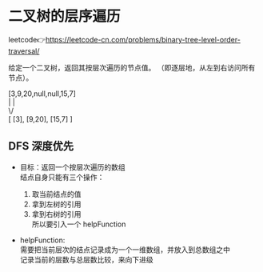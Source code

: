 # 二叉树的层序遍历  
leetcode👉https://leetcode-cn.com/problems/binary-tree-level-order-traversal/  

给定一个二叉树，返回其按层次遍历的节点值。 （即逐层地，从左到右访问所有节点）。  

[3,9,20,null,null,15,7]  
   | |  
   \\/  
[
  [3],
  [9,20],
  [15,7]
]

## DFS 深度优先  

- 目标：返回一个按层次遍历的数组  
  结点自身只能有三个操作：  
  1. 取当前结点的值  
  2. 拿到左树的引用  
  3. 拿到右树的引用  
  所以要引入一个 helpFunction  

- helpFunction:  
  需要把当前层次的结点记录成为一个一维数组，并放入到总数组之中  
  记录当前的层数与总层数比较，来向下进级  

